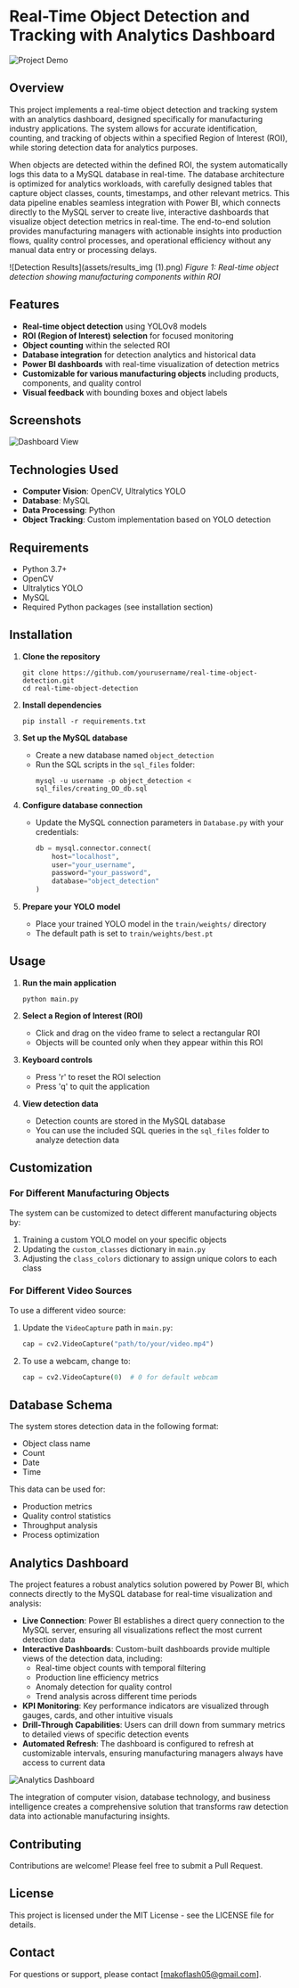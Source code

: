# Real-Time Object Detection and Tracking with Analytics Dashboard

![Project Demo](assets/demo.gif)

## Overview

This project implements a real-time object detection and tracking system with an analytics dashboard, designed specifically for manufacturing industry applications. The system allows for accurate identification, counting, and tracking of objects within a specified Region of Interest (ROI), while storing detection data for analytics purposes.

When objects are detected within the defined ROI, the system automatically logs this data to a MySQL database in real-time. The database architecture is optimized for analytics workloads, with carefully designed tables that capture object classes, counts, timestamps, and other relevant metrics. This data pipeline enables seamless integration with Power BI, which connects directly to the MySQL server to create live, interactive dashboards that visualize object detection metrics in real-time. The end-to-end solution provides manufacturing managers with actionable insights into production flows, quality control processes, and operational efficiency without any manual data entry or processing delays.

![Detection Results](assets/results_img (1).png)
*Figure 1: Real-time object detection showing manufacturing components within ROI*

## Features

- **Real-time object detection** using YOLOv8 models
- **ROI (Region of Interest) selection** for focused monitoring
- **Object counting** within the selected ROI
- **Database integration** for detection analytics and historical data
- **Power BI dashboards** with real-time visualization of detection metrics
- **Customizable for various manufacturing objects** including products, components, and quality control
- **Visual feedback** with bounding boxes and object labels

## Screenshots

![Dashboard View](assets/dashboard.png)

## Technologies Used

- **Computer Vision**: OpenCV, Ultralytics YOLO
- **Database**: MySQL
- **Data Processing**: Python
- **Object Tracking**: Custom implementation based on YOLO detection

## Requirements

- Python 3.7+
- OpenCV
- Ultralytics YOLO
- MySQL
- Required Python packages (see installation section)

## Installation

1. **Clone the repository**
   ```
   git clone https://github.com/yourusername/real-time-object-detection.git
   cd real-time-object-detection
   ```

2. **Install dependencies**
   ```
   pip install -r requirements.txt
   ```

3. **Set up the MySQL database**
   - Create a new database named `object_detection`
   - Run the SQL scripts in the `sql_files` folder:
     ```
     mysql -u username -p object_detection < sql_files/creating_OD_db.sql
     ```

4. **Configure database connection**
   - Update the MySQL connection parameters in `Database.py` with your credentials:
     ```python
     db = mysql.connector.connect(
         host="localhost",
         user="your_username",
         password="your_password",
         database="object_detection"
     )
     ```

5. **Prepare your YOLO model**
   - Place your trained YOLO model in the `train/weights/` directory
   - The default path is set to `train/weights/best.pt`

## Usage

1. **Run the main application**
   ```
   python main.py
   ```

2. **Select a Region of Interest (ROI)**
   - Click and drag on the video frame to select a rectangular ROI
   - Objects will be counted only when they appear within this ROI

3. **Keyboard controls**
   - Press 'r' to reset the ROI selection
   - Press 'q' to quit the application

4. **View detection data**
   - Detection counts are stored in the MySQL database
   - You can use the included SQL queries in the `sql_files` folder to analyze detection data

## Customization

### For Different Manufacturing Objects

The system can be customized to detect different manufacturing objects by:

1. Training a custom YOLO model on your specific objects
2. Updating the `custom_classes` dictionary in `main.py`
3. Adjusting the `class_colors` dictionary to assign unique colors to each class

### For Different Video Sources

To use a different video source:

1. Update the `VideoCapture` path in `main.py`:
   ```python
   cap = cv2.VideoCapture("path/to/your/video.mp4")
   ```
2. To use a webcam, change to:
   ```python
   cap = cv2.VideoCapture(0)  # 0 for default webcam
   ```

## Database Schema

The system stores detection data in the following format:
- Object class name
- Count
- Date
- Time

This data can be used for:
- Production metrics
- Quality control statistics
- Throughput analysis
- Process optimization

## Analytics Dashboard

The project features a robust analytics solution powered by Power BI, which connects directly to the MySQL database for real-time visualization and analysis:

- **Live Connection**: Power BI establishes a direct query connection to the MySQL server, ensuring all visualizations reflect the most current detection data
- **Interactive Dashboards**: Custom-built dashboards provide multiple views of the detection data, including:
  - Real-time object counts with temporal filtering
  - Production line efficiency metrics
  - Anomaly detection for quality control
  - Trend analysis across different time periods
- **KPI Monitoring**: Key performance indicators are visualized through gauges, cards, and other intuitive visuals
- **Drill-Through Capabilities**: Users can drill down from summary metrics to detailed views of specific detection events
- **Automated Refresh**: The dashboard is configured to refresh at customizable intervals, ensuring manufacturing managers always have access to current data

![Analytics Dashboard](assets/analytics_dashboard.png)

The integration of computer vision, database technology, and business intelligence creates a comprehensive solution that transforms raw detection data into actionable manufacturing insights.

## Contributing

Contributions are welcome! Please feel free to submit a Pull Request.

## License

This project is licensed under the MIT License - see the LICENSE file for details.

## Contact

For questions or support, please contact [makoflash05@gmail.com]. 
